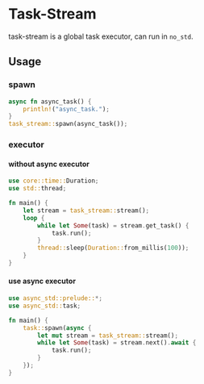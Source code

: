 # Task-Stream

task-stream is a global task executor, can run in `no_std`.

## Usage

### spawn

```rust
async fn async_task() {
    println!("async_task.");
}
task_stream::spawn(async_task());
```

### executor

#### without async executor

```rust
use core::time::Duration;
use std::thread;

fn main() {
    let stream = task_stream::stream();
    loop {
        while let Some(task) = stream.get_task() {
            task.run();
        }
        thread::sleep(Duration::from_millis(100));
    }
}
```

#### use async executor

```rust
use async_std::prelude::*;
use async_std::task;

fn main() {
    task::spawn(async {
        let mut stream = task_stream::stream();
        while let Some(task) = stream.next().await {
            task.run();
        }
    });
}
```
